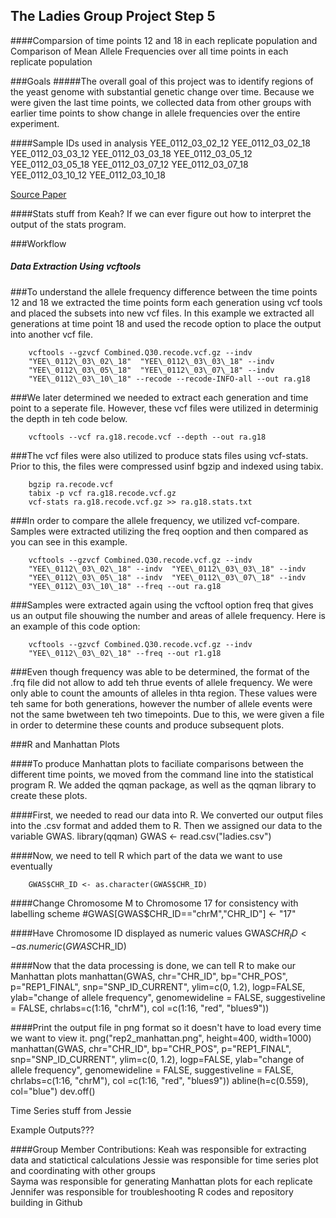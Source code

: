 ## The Ladies Group Project Step 5 
####Comparsion of time points 12 and 18 in each replicate population and Comparison of Mean Allele Frequencies over all time points in each replicate population


###Goals
#####The overall goal of this project was to identify regions of the yeast genome with substantial genetic change over time. Because we were given the last time points, we collected data from other groups with earlier time points to show change in allele frequencies over the entire experiment.

####Sample IDs used in analysis
    YEE_0112_03_02_12
    YEE_0112_03_02_18
    YEE_0112_03_03_12
    YEE_0112_03_03_18
    YEE_0112_03_05_12
    YEE_0112_03_05_18
    YEE_0112_03_07_12
    YEE_0112_03_07_18
    YEE_0112_03_10_12
    YEE_0112_03_10_18

[Source Paper](http://www.ncbi.nlm.nih.gov/pubmed/25172959)

####Stats stuff from Keah? If we can ever figure out how to interpret the output of the stats program.

###Workflow

##### Data Extraction Using vcftools
###To understand the allele frequency difference between the time points 12 and 18 we extracted the time points form each generation 
using vcf tools and placed the subsets into new vcf files. In this example we extracted all generations at time point 18 and used 
the recode option to place the output into another vcf file.

        vcftools --gzvcf Combined.Q30.recode.vcf.gz --indv
        "YEE\_0112\_03\_02\_18"  "YEE\_0112\_03\_03\_18" --indv
        "YEE\_0112\_03\_05\_18"  "YEE\_0112\_03\_07\_18" --indv
        "YEE\_0112\_03\_10\_18" --recode --recode-INFO-all --out ra.g18

###We later determined we needed to extract each generation and time point to a seperate file. However, these vcf files were utilized 
in determinig the depth in teh code below.

        vcftools --vcf ra.g18.recode.vcf --depth --out ra.g18

###The vcf files were also utilized to produce stats files using vcf-stats. Prior to this, the files were compressed usinf bgzip and
indexed using tabix.

        bgzip ra.recode.vcf
        tabix -p vcf ra.g18.recode.vcf.gz
        vcf-stats ra.g18.recode.vcf.gz >> ra.g18.stats.txt

###In order to compare the allele frequency, we utilized vcf-compare. Samples were extracted utilizing the freq ooption and then compared as you can see in this example.

        vcftools --gzvcf Combined.Q30.recode.vcf.gz --indv
        "YEE\_0112\_03\_02\_18" --indv  "YEE\_0112\_03\_03\_18" --indv
        "YEE\_0112\_03\_05\_18" --indv  "YEE\_0112\_03\_07\_18" --indv
        "YEE\_0112\_03\_10\_18" --freq --out ra.g18
        
###Samples were extracted again using the vcftool option freq that gives us an output file shouwing the number and areas of allele frequency.
Here is an example of this code option:

        vcftools --gzvcf Combined.Q30.recode.vcf.gz --indv
        "YEE\_0112\_03\_02\_18" --freq --out r1.g18

###Even though frequency was able to be determined, the format of the .frq file did not allow to add teh thrue events of allele frequency. We were only able to count the amounts of alleles in thta region. These values were teh same for both generations, however the number of allele events were not the same bwetween teh two timepoints. Due to this, we were given a file in order to determine these counts and produce subsequent plots.

###R and Manhattan Plots

####To produce Manhattan plots to faciliate comparisons between the different time points, we moved from the command line into the statistical program R. We added the qqman package, as well as the qqman library to create these plots.

####First, we needed to read our data into R. We converted our output files into the .csv format and added them to R. Then we assigned our data to the variable GWAS.
        library(qqman)
        GWAS <- read.csv("ladies.csv")

####Now, we need to tell R which part of the data we want to use eventually
   
        GWAS$CHR_ID <- as.character(GWAS$CHR_ID)

####Change Chromosome M to Chromosome 17 for consistency with labelling scheme
        #GWAS[GWAS$CHR_ID=="chrM","CHR_ID"] <- "17"

####Have Chromosome ID displayed as numeric values
        GWAS$CHR_ID <- as.numeric(GWAS$CHR_ID)

####Now that the data processing is done, we can tell R to make our Manhattan plots
        manhattan(GWAS, chr="CHR_ID", bp="CHR_POS", p="REP1_FINAL", snp="SNP_ID_CURRENT", ylim=c(0, 1.2), logp=FALSE, ylab="change of allele frequency", genomewideline = FALSE, suggestiveline = FALSE, chrlabs=c(1:16, "chrM"), col =c(1:16, "red", "blues9"))

####Print the output file in png format so it doesn't have to load every time we want to view it.
        png("rep2_manhattan.png", height=400, width=1000)
        manhattan(GWAS, chr="CHR_ID", bp="CHR_POS", p="REP1_FINAL", snp="SNP_ID_CURRENT", ylim=c(0, 1.2), logp=FALSE, ylab="change of allele frequency", genomewideline = FALSE, suggestiveline = FALSE, chrlabs=c(1:16, "chrM"), col =c(1:16, "red", "blues9"))
        abline(h=c(0.559), col="blue")
        dev.off()


Time Series stuff from Jessie 

Example Outputs???

####Group Member Contributions:
      Keah was responsible for extracting data and statictical calculations
      Jessie was responsible for time series plot and coordinating with other groups  
      Sayma was responsible for generating Manhattan plots for each replicate
      Jennifer was responsible for troubleshooting R codes and repository building in Github
